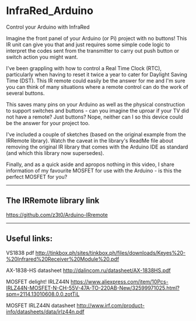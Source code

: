# InfraRed_Arduino
Control your Arduino with InfraRed

Imagine the front panel of your Arduino (or Pi) project with no buttons! This IR unit can give you that and just requires some simple code logic to interpret the codes sent from the transmitter to carry out push button or switch action you might want.

I've been grappling with how to control a Real Time Clock (RTC), particularly when having to reset it twice a year to cater for Daylight Saving Time (DST). This IR remote could easily be the answer for me and I'm sure you can think of many situations where a remote control can do the work of several buttons.

This saves many pins on your Arduino as well as the physical construction to support switches and buttons - can you imagine the uproar if your TV did not have a remote? Just buttons? Nope, neither can I so this device could be the answer for your project too.

I've included a couple of sketches (based on the original example from the IRRemote library). Watch the caveat in the library's ReadMe file about removing the original IR library that comes with the Arduino IDE as standard (and which this library now supersedes).

Finally, and as a quick aside and apropos nothing in this video, I share information of my favourite MOSFET for use with the Arduino - is this the perfect MOSFET for you?

---------------------------------------------
The IRRemote library link
---------------------------------------------
https://github.com/z3t0/Arduino-IRremote 


---------------------------------------------
Useful links:
---------------------------------------------
VS1838 pdf
http://tinkbox.ph/sites/tinkbox.ph/files/downloads/Keyes%20-%20Infrared%20Receiver%20Module%20.pdf

AX-1838-HS datasheet
http://dalincom.ru/datasheet/AX-1838HS.pdf

MOSFET delight! IRLZ44N
https://www.aliexpress.com/item/10Pcs-IRLZ44N-MOSFET-N-CH-55V-47A-TO-220AB-New/32599971025.html?spm=2114.13010608.0.0.zotTiL

MOSFET IRLZ44N datasheet
http://www.irf.com/product-info/datasheets/data/irlz44n.pdf

